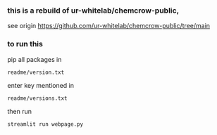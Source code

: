 ### this is a rebuild of ur-whitelab/chemcrow-public, 
see origin https://github.com/ur-whitelab/chemcrow-public/tree/main
### to run this
pip all packages in
```
readme/version.txt
```
enter key mentioned in 
```
readme/versions.txt
```
then run
```
streamlit run webpage.py
```

